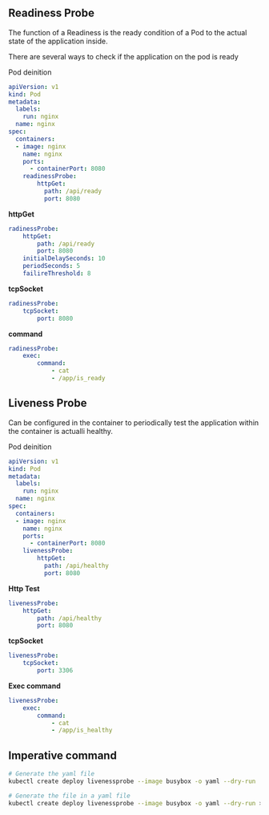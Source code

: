 ## **Readiness Probe**

The function of a Readiness is the ready condition of a Pod to the actual state of the application inside.

There are several ways to check if the application on the pod is ready

Pod deinition
```yaml
apiVersion: v1
kind: Pod
metadata:
  labels:
    run: nginx
  name: nginx
spec:
  containers:
  - image: nginx
    name: nginx
    ports:
      - containerPort: 8080
    readinessProbe:
        httpGet:
          path: /api/ready
          port: 8080
```

**httpGet**
```yaml
radinessProbe:
    httpGet:
        path: /api/ready
        port: 8080
    initialDelaySeconds: 10
    periodSeconds: 5
    failireThreshold: 8
```
**tcpSocket**
```yaml
radinessProbe:
    tcpSocket:
        port: 8080
```

**command**
```yaml
radinessProbe:
    exec:
        command:
            - cat
            - /app/is_ready
```

## **Liveness Probe**
Can be configured in the container to periodically test the application within the container is actualli healthy.

Pod deinition
```yaml
apiVersion: v1
kind: Pod
metadata:
  labels:
    run: nginx
  name: nginx
spec:
  containers:
  - image: nginx
    name: nginx
    ports:
      - containerPort: 8080
    livenessProbe:
        httpGet:
          path: /api/healthy
          port: 8080
```
**Http Test**
```yaml
livenessProbe:
    httpGet:
        path: /api/healthy
        port: 8080
```
**tcpSocket**
```yaml
livenessProbe:
    tcpSocket:
        port: 3306
```
**Exec command**
```yaml
livenessProbe:
    exec:
        command:
            - cat
            - /app/is_healthy
```

## Imperative command
```bash
# Generate the yaml file
kubectl create deploy livenessprobe --image busybox -o yaml --dry-run

# Generate the file in a yaml file
kubectl create deploy livenessprobe --image busybox -o yaml --dry-run > livenessprobe.yaml
```